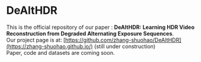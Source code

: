 # DeAltHDR
This is the official repository of our paper : **DeAltHDR: Learning HDR Video Reconstruction from Degraded Alternating Exposure Sequences**. \
Our project page is at: [https://github.com/zhang-shuohao/DeAltHDR](https://zhang-shuohao.github.io/) (still under construction) \
Paper, code and datasets are coming soon.

